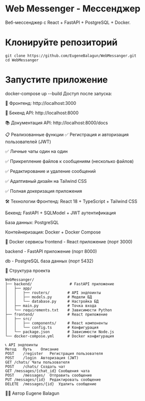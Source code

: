# Web Messenger - Мессенджер

Веб-мессенджер с React + FastAPI + PostgreSQL + Docker.



# Клонируйте репозиторий
```
git clone https://github.com/EugeneBalagun/WebMessanger.git
cd WebMessanger
```
# Запустите приложение
docker-compose up --build
Доступ после запуска:

📱 Фронтенд: http://localhost:3000

🔧 Бекенд API: http://localhost:8000

📚 Документация API: http://localhost:8000/docs

📋 Реализованные функции
✅ Регистрация и авторизация пользователей (JWT)

✅ Личные чаты один на один

✅ Прикрепление файлов к сообщениям (несколько файлов)

✅ Редактирование и удаление сообщений

✅ Адаптивный дизайн на Tailwind CSS

✅ Полная докеризация приложения

🛠 Технологии
Фронтенд: React 18 + TypeScript + Tailwind CSS

Бекенд: FastAPI + SQLModel + JWT аутентификация

База данных: PostgreSQL

Контейнеризация: Docker + Docker Compose

🐳 Docker сервисы
frontend - React приложение (порт 3000)

backend - FastAPI приложение (порт 8000)

db - PostgreSQL база данных (порт 5432)

📁 Структура проекта
```
WebMessanger/
├── backend/                 # FastAPI приложение
│   ├── app/
│   │   ├── routers/        # API эндпоинты
│   │   ├── models.py       # Модели БД
│   │   └── database.py     # Настройка БД
│   ├── main.py             # Точка входа
│   └── requirements.txt    # Зависимости Python
├── frontend/               # React приложение
│   ├── src/
│   │   ├── components/     # React компоненты
│   │   └── config.ts       # Конфигурация
│   └── package.json        # Зависимости Node.js
└── docker-compose.yml      # Docker конфигурация
```
```
📞 API эндпоинты
Метод	Путь	Описание
POST	/register	Регистрация пользователя
POST	/login	Авторизация (JWT)
GET	/chats/	Чаты пользователя
POST	/chats/	Создать чат
GET	/messages/{chat_id}	Сообщения чата
POST	/messages/	Отправить сообщение
PUT	/messages/{id}	Редактировать сообщение
DELETE	/messages/{id}	Удалить сообщение
```
👨‍💻 Автор
Eugene Balagun
